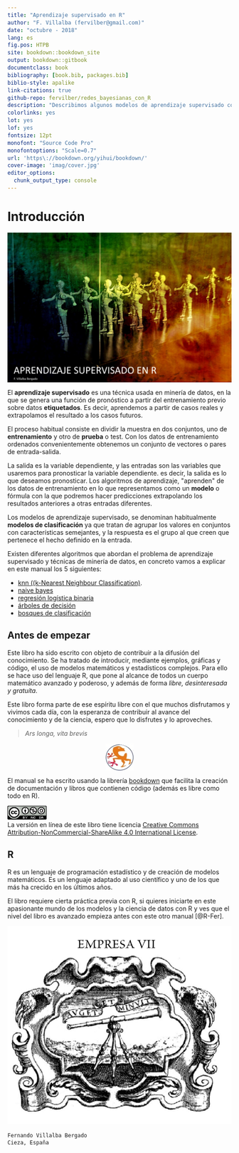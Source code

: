 ```yaml
--- 
title: "Aprendizaje supervisado en R"
author: "F. Villalba (fervilber@gmail.com)"
date: "octubre - 2018"
lang: es
fig.pos: HTPB
site: bookdown::bookdown_site
output: bookdown::gitbook
documentclass: book
bibliography: [book.bib, packages.bib]
biblio-style: apalike
link-citations: true
github-repo: fervilber/redes_bayesianas_con_R
description: "Describimos algunos modelos de aprendizaje supervisado con R, principalmente  redes bayesianas"
colorlinks: yes
lot: yes
lof: yes
fontsize: 12pt
monofont: "Source Code Pro"
monofontoptions: "Scale=0.7"
url: 'https\://bookdown.org/yihui/bookdown/'
cover-image: 'imag/cover.jpg' 
editor_options: 
  chunk_output_type: console
---
```






# Introducción
<img src="imag/cover.jpg" style="display: block; margin: auto;" />


El **aprendizaje supervisado** es una técnica usada en minería de datos, en la que se genera una función de pronóstico a partir del entrenamiento previo sobre datos **etiquetados**. Es decir, aprendemos a partir de casos reales y extrapolamos el resultado a los casos futuros.

El proceso habitual consiste en dividir la muestra en dos conjuntos, uno de **entrenamiento** y otro de **prueba** o test. Con los datos de entrenamiento ordenados convenientemente obtenemos un conjunto de vectores o pares de entrada-salida.

La salida es la variable dependiente, y las entradas son las variables que usaremos para pronosticar la variable dependiente. es decir, la salida es lo que deseamos pronosticar. Los algoritmos de aprendizaje, "aprenden" de los datos de entrenamiento en lo que representamos como un **modelo** o fórmula con la que podremos hacer predicciones extrapolando los resultados anteriores a otras entradas diferentes.

Los modelos de aprendizaje supervisado, se denominan habitualmente **modelos de clasificación** ya que tratan de agrupar los valores en conjuntos con características semejantes, y la respuesta es el grupo al que creen que pertenece el hecho definido en la entrada. 

Existen diferentes algoritmos que abordan el problema de aprendizaje supervisado y técnicas de minería de datos, en concreto vamos a explicar en este manual los 5 siguientes:

 - [knn ((k-Nearest Neighbour Classification)](#knn).
 - [naive bayes](#ingenuo)
 - [regresión logística binaria](#glm)
 - [árboles de decisión](#arboles)
 - [bosques de clasificación](#bosques)
 
 
## Antes de empezar

Este libro ha sido escrito con objeto de contribuir a la difusión del conocimiento. Se ha  tratado de introducir, mediante ejemplos, gráficas y código, el uso de modelos matemáticos y estadísticos complejos. Para ello se hace uso del lenguaje R, que pone al alcance de todos un cuerpo matemático avanzado y poderoso, y además de forma *libre, desinteresada y gratuíta*.

Este libro forma parte de ese espíritu libre con el que muchos disfrutamos y vivimos cada día, con la esperanza de contribuir al avance del conocimiento y de la ciencia, espero que lo disfrutes y lo aproveches.

> *Ars longa, vita brevis*


<a href="https://github.com/fervilber/aprendizaje_supervisado" target="_blank"><img src="imag/gritos.jpg" style="display: block; margin: auto;" /></a>

El manual se ha escrito usando la librería [bookdown](https://bookdown.org/yihui/bookdown/) que facilita la creación de documentación y libros que contienen código (además es libre como todo en R).


![Creative Commons License](imag/by-nc-sa.png)  
La versión en línea de este libro tiene licencia [Creative Commons Attribution-NonCommercial-ShareAlike 4.0 International License](http://creativecommons.org/licenses/by-nc-sa/4.0/).

## R
R es un lenguaje de programación estadístico y de creación de modelos matemáticos. Es un  lenguaje adaptado al uso científico y uno de los que más ha crecido en los últimos años. 

El libro requiere cierta práctica previa con R, si quieres iniciarte en este apasionante mundo de los modelos y la ciencia de datos con R y ves que el nivel del libro es avanzado empieza antes con este otro manual [@R-Fer].

![Reconozca las cosas como son, sin que las acrescienten o mengüen las pasiones. Empresa VII del libro de Diego Saavedra Fajardo](imag/empresavii.png)


```firma
Fernando Villalba Bergado  
Cieza, España
```





